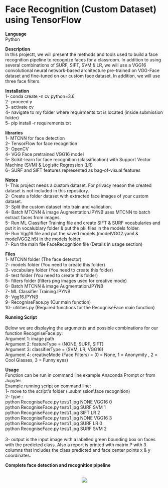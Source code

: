 # Face Recognition (Custom Dataset) using TensorFlow

<b>Language</b><br>
Python

<b>Description</b><br>
In this projectt, we will present the methods and tools used to build a face recognition pipeline to recognize faces for a classroom. In addition to using several combinations of SURF, SIFT, SVM & LR, we will use a VGG16 convolutional neural network-based architecture pre-trained on VGG-Face dataset and fine-tuned on our custom face dataset. In addition, we will use three face filters.

<b>Installation</b><br>
	1- conda create -n cv python=3.6 <br>
	2- proceed y  <br>
	3- activate cv  <br>
	4- navigate to my folder where requirments.txt is located (inside submission folder)  <br>
	5- pip install -r requirements.txt  <br>

<b>libraries</b><br>
1- MTCNN for face detection <br>
2- TensorFlow for face recognition <br>
3- OpenCV <br>
4- VGG Face pretrained VGG16 model <br>
5- Scikit-learn for face recognition (classification) with  Support Vector Machine (SVM) &  Logisitc Regression (LR) <br>
6- SURF and SIFT features represented as bag-of-visual features <br>

<b>Notes</b><br>
	1- This project needs a custom dataset. For privacy reason the created dataset is not included in this repository.  <br>
	2- Create a folder dataset with extracted face images of your custom dataset. <br>
	3- Split the custom dataset into train and validation. <br>
	4- Batch MTCNN & image Augmentation.IPYNB uses MTCNN to batch extract faces from images. <br>
	5- Run ML Classifier Training file and create SIFT & SURF vocabularies and put it in vocalublary folder & put the pkl files in the models folder. <br>
	6- Run Vgg16 file and put the saved models (modelVGG2.yaml & modelVGG2.h5) in the models folder. <br>
	7- Run the main file FaceRecognition file (Details in usage section) <br>

<b>Files</b><br>
	1- MTCNN folder (The face detector) <br>
	2- models folder (You need to create this folder)<br>
	3- vocabulary folder (You need to create this folder)<br>
	4- test folder (You need to create this folder) <br>
	5- filters folder (filters png images used for creative mode) <br>
	6- Batch MTCNN & image Augmentation.IPYNB <br>
	7- ML Classifier Training.IPYNB  <br>
	8- Vgg16.IPYNB <br>
	9- RecogniseFace.py (Our main function) <br>
	10- utilities.py (Required functions for the RecogniseFace main function) <br>


<b>Running Script</b><br>	
Below we are displaying the arguments and possible combinations for our function RecogniseFace.py: <br>
	Argument 1: image path <br>
	Argument 2: featureType   = (NONE, SURF, SIFT)  <br>
	Argument 3: classifierType = (SVM, LR, VGG16)  <br>
	Argument 4: creativeMode (Face Filters) = (0 = None, 1 = Anonymity , 2 = Cool Glasses, 3 = Funny eyes)  <br>

<b>Usage</b><br>
Function can be run in command line example Anaconda Prompt or from Jupyter <br>
Example running script on command line: <br>
	1- move to the script's folder (..submission\face recognition) <br>
	2- type : <br>
		python RecogniseFace.py test/1.jpg NONE VGG16 0 <br>
		python RecogniseFace.py test/1.jpg SURF SVM 1	 <br>
		python RecogniseFace.py test/1.jpg SIFT LR 2 <br>
		python RecogniseFace.py test/1.jpg NONE VGG16 3 <br>
		python RecogniseFace.py test/1.jpg SURF LR 0 <br>
		python RecogniseFace.py test/1.jpg SURF SVM 2	 <br>	
	3- output is the input image with a labelled green bounding box on faces with the predicted class. Also a report is printed with matrix P with 3 columns that includes the class predicted and face center points x & y coordinates. <br>

<b>Complete face detection and recognition pipeline</b><br>
<br><center>
<img src="https://raw.githubusercontent.com/tgalala/Full-pipeline-face-recognition-python/master/images/face.png" >
</center>
